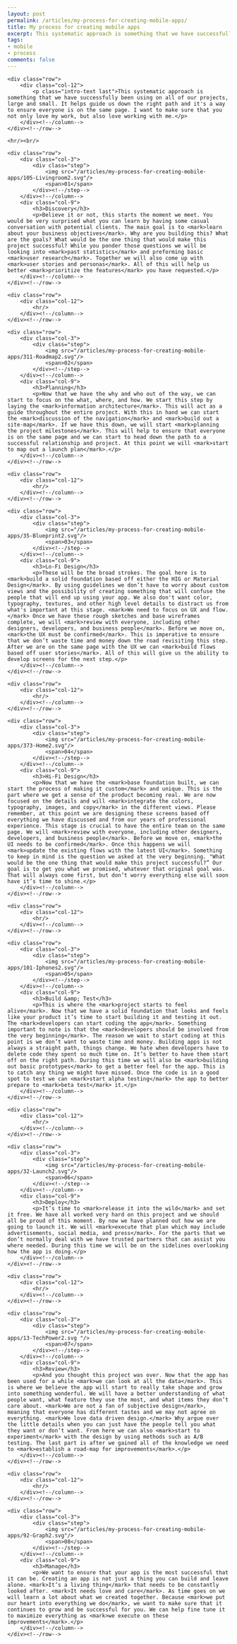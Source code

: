 ```yaml
---
layout: post
permalink: /articles/my-process-for-creating-mobile-apps/
title: My process for creating mobile apps
excerpt: This systematic approach is something that we have successfully been using on all of our projects, large and small. It helps guide us down the right path and it's a way to ensure everyone is on the same page.
tags:
- mobile
- process
comments: false
---
```


<section id="process">

	<div class="row">
		<div class="col-12">
			<p class="intro-text last">This systematic approach is something that we have successfully been using on all of our projects, large and small. It helps guide us down the right path and it's a way to ensure everyone is on the same page. I want to make sure that you not only love my work, but also love working with me.</p>
		</div><!--/column-->
	</div><!--/row-->

	<hr/><br/>

	<div class="row">
		<div class="col-3">
			<div class="step">
				<img src="/articles/my-process-for-creating-mobile-apps/105-Livingroom2.svg"/>
				<span>01</span>
			</div><!--/step-->
		</div><!--/column-->
		<div class="col-9">
			<h3>Discovery</h3>
			<p>Believe it or not, this starts the moment we meet. You would be very surprised what you can learn by having some casual conversation with potential clients. The main goal is to <mark>learn about your business objectives</mark>. Why are you building this? What are the goals? What would be the one thing that would make this project successful? While you ponder those questions we will be looking into <mark>past statistics</mark> and preforming basic <mark>user research</mark>. Together we will also come up with <mark>user stories and personas</mark>. All of this will help us better <mark>prioritize the features</mark> you have requested.</p>
		</div><!--/column-->
	</div><!--/row-->

	<div class="row">
		<div class="col-12">
			<hr/>
		</div><!--/column-->
	</div><!--/row-->

	<div class="row">
		<div class="col-3">
			<div class="step">
				<img src="/articles/my-process-for-creating-mobile-apps/311-Roadmap2.svg"/>
				<span>02</span>
			</div><!--/step-->
		</div><!--/column-->
		<div class="col-9">
			<h3>Planning</h3>
			<p>Now that we have the why and who out of the way, we can start to focus on the what, where, and how. We start this step by laying the <mark>information architecture</mark>. This will act as a guide throughout the entire project. With this in hand we can start the <mark>discussion of the navigation</mark> and <mark>build out a site-map</mark>. If we have this down, we will start <mark>planning the project milestones</mark>. This will help to ensure that everyone is on the same page and we can start to head down the path to a successful relationship and project. At this point we will <mark>start to map out a launch plan</mark>.</p>
		</div><!--/column-->
	</div><!--/row-->

	<div class="row">
		<div class="col-12">
			<hr/>
		</div><!--/column-->
	</div><!--/row-->

	<div class="row">
		<div class="col-3">
			<div class="step">
				<img src="/articles/my-process-for-creating-mobile-apps/35-Blueprint2.svg"/>
				<span>03</span>
			</div><!--/step-->
		</div><!--/column-->
		<div class="col-9">
			<h3>Lo-Fi Design</h3>
			<p>These will be the broad strokes. The goal here is to <mark>build a solid foundation based off either the HIG or Material Design</mark>. By using guidelines we don’t have to worry about custom views and the possibility of creating something that will confuse the people that will end up using your app. We also don't want color, typography, textures, and other high level details to distract us from what's important at this stage. <mark>We need to focus on UX and flow.</mark> Once we have these rough sketches and base wireframes complete, we will <mark>review with everyone, including other designers, developers, and business people</mark>. Before we move on, <mark>the UX must be confirmed</mark>. This is imperative to ensure that we don’t waste time and money down the road revisiting this step. After we are on the same page with the UX we can <mark>build flows based off user stories</mark>. All of this will give us the ability to develop screens for the next step.</p>
		</div><!--/column-->
	</div><!--/row-->

	<div class="row">
		<div class="col-12">
			<hr/>
		</div><!--/column-->
	</div><!--/row-->

	<div class="row">
		<div class="col-3">
			<div class="step">
				<img src="/articles/my-process-for-creating-mobile-apps/373-Home2.svg"/>
				<span>04</span>
			</div><!--/step-->
		</div><!--/column-->
		<div class="col-9">
			<h3>Hi-Fi Design</h3>
			<p>Now that we have the <mark>base foundation built, we can start the process of making it custom</mark> and unique. This is the part where we get a sense of the product becoming real. We are now focused on the details and will <mark>integrate the colors, typography, images, and copy</mark> in the different views. Please remember, at this point we are designing these screens based off everything we have discussed and from our years of professional experience. This stage is crucial to have the entire team on the same page. We will <mark>review with everyone, including other designers, developers, and business people</mark>. Before we move on, <mark>the UI needs to be confirmed</mark>. Once this happens we will <mark>update the existing flows with the latest UI</mark>. Something to keep in mind is the question we asked at the very beginning. "What would be the one thing that would make this project successful?” Our goal is to get you what we promised, whatever that original goal was. That will always come first, but don’t worry everything else will soon have it’s time to shine.</p>
		</div><!--/column-->
	</div><!--/row-->

	<div class="row">
		<div class="col-12">
			<hr/>
		</div><!--/column-->
	</div><!--/row-->

	<div class="row">
		<div class="col-3">
			<div class="step">
				<img src="/articles/my-process-for-creating-mobile-apps/101-Iphones2.svg"/>
				<span>05</span>
			</div><!--/step-->
		</div><!--/column-->
		<div class="col-9">
			<h3>Build &amp; Test</h3>
			<p>This is where the <mark>project starts to feel alive</mark>. Now that we have a solid foundation that looks and feels like your product it’s time to start building it and testing it out. The <mark>developers can start coding the app</mark>. Something important to note is that the <mark>developers should be involved from the very beginning</mark>. The reason we wait to start coding at this point is we don’t want to waste time and money. Building apps is not always a straight path, things change. We hate when developers have to delete code they spent so much time on. It’s better to have them start off on the right path. During this time we will also be <mark>building out basic prototypes</mark> to get a better feel for the app. This is to catch any thing we might have missed. Once the code is in a good spot to test we can <mark>start alpha testing</mark> the app to better prepare to <mark>beta test</mark> it.</p>
		</div><!--/column-->
	</div><!--/row-->

	<div class="row">
		<div class="col-12">
			<hr/>
		</div><!--/column-->
	</div><!--/row-->

	<div class="row">
		<div class="col-3">
			<div class="step">
				<img src="/articles/my-process-for-creating-mobile-apps/32-Launch2.svg"/>
				<span>06</span>
			</div><!--/step-->
		</div><!--/column-->
		<div class="col-9">
			<h3>Deploy</h3>
			<p>It’s time to <mark>release it into the wild</mark> and set it free. We have all worked very hard on this project and we should all be proud of this moment. By now we have planned out how we are going to launch it. We will <mark>execute that plan which may include advertisements, social media, and press</mark>. For the parts that we don’t normally deal with we have trusted partners that can assist you where needed. During this time we will be on the sidelines overlooking how the app is doing.</p>
		</div><!--/column-->
	</div><!--/row-->

	<div class="row">
		<div class="col-12">
			<hr/>
		</div><!--/column-->
	</div><!--/row-->

	<div class="row">
		<div class="col-3">
			<div class="step">
				<img src="/articles/my-process-for-creating-mobile-apps/13-TechPower2.svg "/>
				<span>07</span>
			</div><!--/step-->
		</div><!--/column-->
		<div class="col-9">
			<h3>Review</h3>
			<p>And you thought this project was over. Now that the app has been used for a while <mark>we can look at all the data</mark>. This is where we believe the app will start to really take shape and grow into something wonderful. We will have a better understanding of what people want, what feature they use the most, and what items they don’t care about. <mark>We are not a fan of subjective design</mark>, meaning that everyone has different tastes and we may not agree on everything. <mark>We love data driven design.</mark> Why argue over the little details when you can just have the people tell you what they want or don’t want. From here we can also <mark>start to experiment</mark> with the design by using methods such as A/B testing. The last part is after we gained all of the knowledge we need to <mark>establish a road-map for improvements</mark>.</p>
		</div><!--/column-->
	</div><!--/row-->

	<div class="row">
		<div class="col-12">
			<hr/>
		</div><!--/column-->
	</div><!--/row-->

	<div class="row">
		<div class="col-3">
			<div class="step">
				<img src="/articles/my-process-for-creating-mobile-apps/92-Graph2.svg"/>
				<span>08</span>
			</div><!--/step-->
		</div><!--/column-->
		<div class="col-9">
			<h3>Manage</h3>
			<p>We want to ensure that your app is the most successful that it can be. Creating an app is not just a thing you can build and leave alone. <mark>It’s a living thing</mark> that needs to be constantly looked after. <mark>It needs love and care</mark>. As time goes on we will learn a lot about what we created together. Because <mark>we put our heart into everything we do</mark>, we want to make sure that it continues to grow and be successful for you. We can help fine tune it to maximize everything as <mark>we execute on these improvements</mark>.</p>
		</div><!--/column-->
	</div><!--/row-->

</section>
